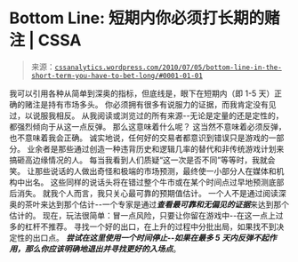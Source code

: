 <!--yml

category: 未分类

date: 2024-05-12 18:22:11

-->

# Bottom Line: 短期内你必须打长期的赌注 | CSSA

> 来源：[`cssanalytics.wordpress.com/2010/07/05/bottom-line-in-the-short-term-you-have-to-bet-long/#0001-01-01`](https://cssanalytics.wordpress.com/2010/07/05/bottom-line-in-the-short-term-you-have-to-bet-long/#0001-01-01)

我可以引用各种从简单到深奥的指标，但底线是，眼下在短期内（即 1-5 天）正确的赌注是持有市场多头。 你必须拥有很多有说服力的证据，而我肯定没有见过，以说服我相反。 从我阅读或浏览过的所有来源--无论是定量的还是定性的，都强烈倾向于从这一点反弹。 那么这意味着什么呢？ 这当然不意味着必须反弹，也不意味着我会正确。 诚实地说，任何好的交易者都意识到错误只是游戏的一部分。 业余者是那些通过创造一种违背历史和逻辑几率的替代和非传统游戏计划来搞砸高边缘情况的人。 每当我看到人们质疑“这一次是否不同”等等时，我就会笑。 让那些说话的人做出奇怪和极端的市场预测，最终使一小部分人在媒体和机构中出名。 这些同样的说话头将在错过整个牛市或在某个时间点过早地预测底部后消失。 就我个人而言，我只关心最可靠的预期值估计。 一个人不是通过阅读深奥的茶叶来达到那个估计--一个专家是通过***查看最可靠和无偏见的证据***来达到那个估计的。 现在，玩法很简单：冒一点风险，只要让你留在游戏中--在这一点上过多的杠杆不推荐。 寻找一个好的出口，在上升的过程中分批出局，如果找不到决定性的出口点。 ***尝试在这里使用一个时间停止--如果在最多 5 天内反弹不起作用，那么你应该明确地退出并寻找更好的入场点***。
